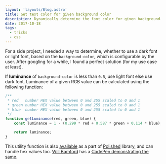 ```yaml
---
layout: 'layouts/Blog.astro'
title: Get text color for given background color
description: Dynamically determine the font color for given background-color
date: 2017-10-18
tags:
  - tricks
  - css
---
```


For a side project, I needed a way to determine, whether to use a dark font or light font, based on the `background-color`, which is configurable by the user. After googling for a while, I found a perfect solution (for my use case at least).

If **luminance** of `background-color` is less than `0.5`, use light font else use dark font. Luminance of a given RGB value can be calculated using the following function:

```javascript
/**
 * red   number HEX value between 0 and 255 scaled to 0 and 1
 * green number HEX value between 0 and 255 scaled to 0 and 1
 * blue  number HEX value between 0 and 255 scaled to 0 and 1
 */
function getLuminance(red, green, blue) {
	const luminance = 1 - (0.299 * red + 0.587 * green + 0.114 * blue);

	return luminance;
}
```

This utility function is also [available](https://polished.js.org/docs/#getluminance) as a part of [Polished](https://github.com/styled-components/polished) library, and can handle hex values too. [Will Bamford](https://codepen.io/WebSeed/) has a [CodePen demonstrating the same](https://codepen.io/WebSeed/pen/pvgqEq).

